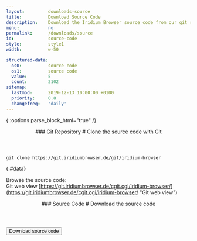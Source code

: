 ```yaml
---
layout:			downloads-source
title:			Download Source Code
description:	Download the Iridium Browser source code from our git repository using the command line or simply download the tar.gz file.
menu:			no
permalink:		/downloads/source
id:				source-code
style:			style1
width:			w-50

structured-data:
  os0:			source code
  os1:			source code
  value:		5
  count:		2102
sitemap:
  lastmod:		2019-12-13 10:00:00 +0100
  priority:		0.8
  changefreq:	'daily'
---
```


{::options parse_block_html="true" /}
<div class="icon os fa-github"></div>
<header>
### Git Repository #
Clone the source code with Git
</header>

	git clone https://git.iridiumbrowser.de/git/iridium-browser
{:#data}

Browse the source code:<br/>
Git web view  [https://git.iridiumbrowser.de/cgit.cgi/iridium-browser/](https://git.iridiumbrowser.de/cgit.cgi/iridium-browser/ "Git web view")

<div class="icon os fa-code"></div>
<header>
### Source Code #
Download the source code
</header>
<form action="https://downloads.iridiumbrowser.de/source/">
<button type="submit" title="Download source code" class="button download">Download source code</button>
</form>